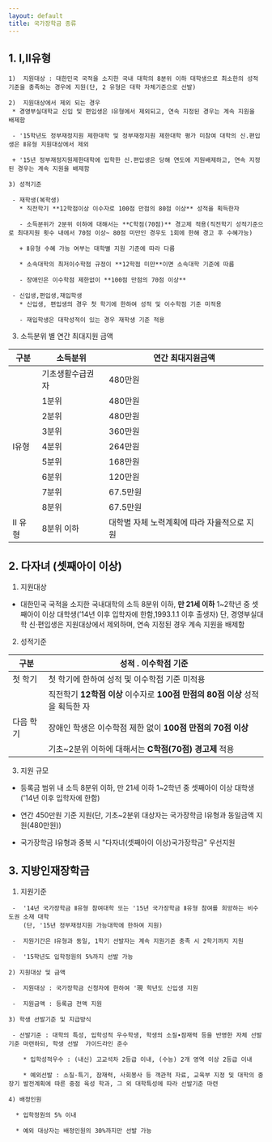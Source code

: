 ```yaml
---
layout: default
title: 국가장학금 종류
---
```


## 1. Ⅰ,Ⅱ유형
    1)  지원대상 : 대한민국 국적을 소지한 국내 대학의 8분위 이하 대학생으로 최소한의 성적기준을 충족하는 경우에 지원(단, 2 유형은 대학 자체기준으로 선발)

    2)  지원대상에서 제외 되는 경우
     * 경영부실대학교 신입 및 편입생은 Ⅰ유형에서 제외되고, 연속 지정된 경우는 계속 지원을 배제함

     - '15학년도 정부재정지원 제한대학 및 정부재정지원 제한대학 평가 미참여 대학의 신.편입생은 Ⅱ유형 지원대상에서 제외
 
     + '15년 정부재정지원제한대학에 입학한 신.편입생은 당해 연도에 지원배제하고, 연속 지정된 경우는 계속 지원을 배제함
 
    3) 성적기준
 
     - 재학생(복학생)
       * 직전학기 **12학점이상 이수자로 100점 만점의 80점 이상** 성적을 획득한자
 
       - 소득분위가 2분위 이하에 대해서는 **C학점(70점)** 경고제 적용(직전학기 성적기준으로 최대지원 횟수 내에서 70점 이상~ 80점 미만인 경우도 1회에 한해 경고 후 수혜가능)   
  
       + Ⅱ유형 수혜 가능 여부는 대학별 지원 기준에 따라 다름

       * 소속대학의 최저이수학점 규정이 **12학점 미만**이면 소속대학 기준에 따름

       - 장애인은 이수학점 제한없이 **100점 만점의 70점 이상**

     - 신입생,편입생,재입학생
       * 신입생, 편입생의 경우 첫 학기에 한하여 성적 및 이수학점 기준 미적용

       - 재입학생은 대학성적이 있는 경우 재학생 기준 적용

  3) 소득분위 별 연간 최대지원 금액

  구분     | 소득분위         | 연간 최대지원금액 |
  -------- |----------------- |------------------ |
           | 기초생활수급권자 | 480만원		  |     
	   |       1분위      |	480만원		  | 
	   |	   2분위      | 480만원		  |
           |       3분위      |	360만원		  |		
  Ⅰ유형   |       4분위      |	264만원	 	  |	
           |       5분위      | 168만원		  |
           |       6분위      | 120만원		  |
	   |	   7분위      | 67.5만원	  |
           |       8분위      | 67.5만원	  |
  Ⅱ 유형   | 8분위 이하       | 대학별 자체 노력계획에 따라 자율적으로 지원 |

## 2. 다자녀 (셋째아이 이상)

1) 지원대상
  - 대한민국 국적을 소지한 국내대학의 소득 8분위 이하, **만 21세 이하** 1~2학년 중 셋째아이 이상 대학생(’14년 이후        입학자에 한함,1993.1.1 이후 출생자) 단, 경영부실대학  신·편입생은 지원대상에서 제외하며, 연속 지정된 경우 계속        지원을 배제함
  
2) 성적기준

| 구분 | 성적 . 이수학점 기준 |
|----- |--------------------- |
| 첫 학기 | 첫 학기에 한하여 성적 및 이수학점 기준 미적용
|          | 직전학기 **12학점 이상** 이수자로 **100점 만점의 80점 이상** 성적을 획득한 자 |
| 다음 학기| 장애인 학생은 이수학점 제한 없이 **100점 만점의 70점 이상** |
|          | 기초~2분위 이하에 대해서는 **C학점(70점) 경고제** 적용 |

3) 지원 규모
  
  - 등록금 범위 내 소득 8분위 이하, 만 21세 이하 1~2학년 중 셋째아이 이상 대학생 ('14년 이후 입학자에 한함)

  - 연간 450만원 기준 지원(단, 기초~2분위 대상자는 국가장학금 Ⅰ유형과 동일금액 지원(480만원))
  
  - 국가장학금 Ⅰ유형과 중복 시 "다자녀(셋째아이 이상)국가장학금" 우선지원
   
## 3. 지방인재장학금

   1) 지원기준
   
     -  '14년 국가장학금 Ⅱ유형 참여대학 또는 '15년 국가장학금 Ⅱ유형 참여를 희망하는 비수도권 소재 대학
        (단, '15년 정부재정지원 가능대학에 한하여 지원)
        
     -  지원기간은 Ⅰ유형과 동일, 1학기 선발자는 계속 지원기준 충족 시 2학기까지 지원
     
     -  '15학년도 입학정원의 5%까지 선발 가능
     
    2) 지원대상 및 금액
     
     -  지원대상 : 국가장학금 신청자에 한하여 '現 학년도 신입생 지원
     
     -  지원금액 : 등록금 전액 지원
     
    3) 학생 선발기준 및 지급방식
    
     - 선발기준 : 대학의 특성, 입학성적 우수학생, 학생의 소질∙잠재력 등을 반영한 자체 선발 기준 마련하되, 학생 선발  가이드라인 준수
     
        * 입학성적우수 : (내신) 고교석차 2등급 이내, (수능) 2개 영역 이상 2등급 이내
        
        * 예외선발 : 소질·특기, 잠재력, 사회봉사 등 객관적 자료, 교육부 지정 및 대학의 중장기 발전계획에 따른 중점 육성 학과, 그 외 대학특성에 따라 선발기준 마련
        
    4) 배정인원
      
      * 입학정원의 5% 이내
      
      * 예외 대상자는 배정인원의 30%까지만 선발 가능
